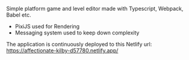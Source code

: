 Simple platform game and level editor made with Typescript, Webpack, Babel etc.

- PixiJS used for Rendering
- Messaging system used to keep down complexity

The application is continuously deployed to this Netlify url: https://affectionate-kilby-d57780.netlify.app/
